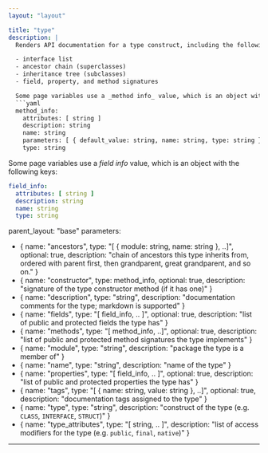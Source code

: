 ```yaml
---
layout: "layout"

title: "type"
description: |
  Renders API documentation for a type construct, including the following sections:

  - interface list
  - ancestor chain (superclasses)
  - inheritance tree (subclasses)
  - field, property, and method signatures

  Some page variables use a _method info_ value, which is an object with the following keys:
  ```yaml
  method_info:
    attributes: [ string ]
    description: string
    name: string
    parameters: [ { default_value: string, name: string, type: string } ]
    type: string
  ```

  Some page variables use a _field info_ value, which is an object with the following keys:
  ```yaml
  field_info:
    attributes: [ string ]
    description: string
    name: string
    type: string
  ```
parent_layout: "base"
parameters:
  - { name: "ancestors", type: "[ { module: string, name: string }, ..]", optional: true, description: "chain of ancestors this type inherits from, ordered with parent first, then grandparent, great grandparent, and so on." }
  - { name: "constructor", type: method_info, optional: true, description: "signature of the type constructor method (if it has one)" }
  - { name: "description", type: "string", description: "documentation comments for the type; markdown is supported" }
  - { name: "fields", type: "[ field_info, .. ]", optional: true, description: "list of public and protected fields the type has" }
  - { name: "methods", type: "[ method_info, ..]", optional: true, description: "list of public and protected method signatures the type implements" }
  - { name: "module", type: "string", description: "package the type is a member of" }
  - { name: "name", type: "string", description: "name of the type" }
  - { name: "properties", type: "[ field_info, .. ]", optional: true, description: "list of public and protected properties the type has" }
  - { name: "tags", type: "[ { name: string, value: string }, ..]", optional: true, description: "documentation tags assigned to the type" }
  - { name: "type", type: "string", description: "construct of the type (e.g. `CLASS`, `INTERFACE`, `STRUCT`)" }
  - { name: "type_attributes", type: "[ string, .. ]", description: "list of access modifiers for the type (e.g. `public`, `final`, `native`)" }
---
```

